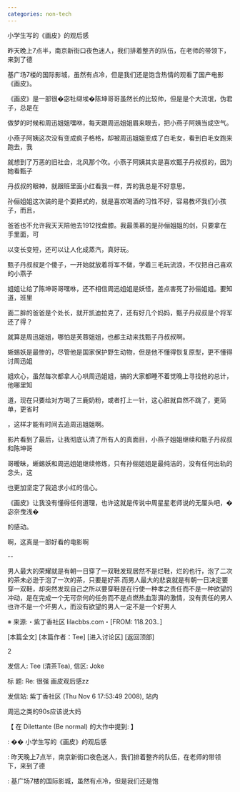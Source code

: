 ```yaml
---
categories: non-tech
---
```

小学生写的《画皮》的观后感



昨天晚上7点半，南京新街口夜色迷人，我们排着整齐的队伍，在老师的带领下，来到了德

基广场7楼的国际影城，虽然有点冷，但是我们还是饱含热情的观看了国产电影《画皮》。

 



《画皮》是一部很�宓牡缬埃�陈坤哥哥虽然长的比较帅，但是是个大流氓，伪君子，总是在

做梦的时候和周迅姐姐嘿咻，每天跟周迅姐姐眉来眼去，把小燕子阿姨当成空气。



小燕子阿姨这次没有变成疯子格格，却被周迅姐姐变成了白毛女，看到白毛女跑来跑去，我

就想到了万恶的旧社会，北风那个吹。小燕子阿姨其实是喜欢甄子丹叔叔的，因为她看甄子

丹叔叔的眼神，就跟班里面小红看我一样，弄的我总是不好意思。



孙俪姐姐这次装的是个耍把式的，就是喜欢喝酒的习性不好，容易教坏我们小孩子，而且，

爸爸也不允许我天天陪他去1912找盘膝。我最羡慕的是孙俪姐姐的剑，只要拿在手里面，可

以变长变短，还可以让人化成蒸汽，真好玩。



甄子丹叔叔是个傻子，一开始就放着将军不做，学着三毛玩流浪，不仅把自己喜欢的小燕子

姐姐让给了陈坤哥哥嘿咻，还不相信周迅姐姐是妖怪，差点害死了孙俪姐姐。要知道，班里

面二胖的爸爸是个处长，就开凯迪拉克了，还有好几个妈妈，甄子丹叔叔是个将军还了得？

就算是周迅姐姐，哪怕是芙蓉姐姐，也都主动来找甄子丹叔叔啊。



蜥蜴妖是最惨的，尽管他是国家保护野生动物，但是他不懂得恢复原型，更不懂得讨周迅姐

姐欢心，虽然每次都拿人心哄周迅姐姐，搞的大家都睡不着觉晚上寻找他的总计，他哪里知

道，现在只要给对方喝了三鹿奶粉，或者打上一针，这心脏就自然不跳了，更简单，更省时

，这样才能有时间去追周迅姐姐啊。



影片看到了最后，让我彻底认清了所有人的真面目，小燕子姐姐继续和甄子丹叔叔和陈坤哥

哥暧昧，蜥蜴妖和周迅姐姐继续修炼，只有孙俪姐姐是最纯洁的，没有任何出轨的念头，这

也更加坚定了我追求小红的信心。



《画皮》让我没有懂得任何道理，也许这就是传说中周星星老师说的无厘头吧，�宓奈曳浅�

的感动。



啊，这真是一部好看的电影啊





--

男人最大的荣耀就是有朝一日穿了一双鞋发现居然不是烂鞋，烂的也行，泡了二次的茶未必逊于泡了一次的茶，只要是好茶.而男人最大的悲哀就是有朝一日决定要穿一双鞋，却突然发现自己之所以要穿鞋是在行使一种孝之责任而不是一种欲望的冲动，是在完成一个无可奈何的任务而不是点燃热血澎湃的激情，没有责任的男人也许不是一个坏男人，而没有欲望的男人一定不是一个好男人





※ 来源:・紫丁香社区 lilacbbs.com・[FROM: 118.203.*.*]



[本篇全文] [本篇作者：Tee] [进入讨论区] [返回顶部]

2

发信人: Tee (清茶Tea), 信区: Joke

标  题: Re: 很强 画皮观后感zz

发信站: 紫丁香社区 (Thu Nov  6 17:53:49 2008), 站内



周迅之类的90s应该说大妈



【 在 Dilettante (Be normal) 的大作中提到: 】

: �� 小学生写的《画皮》的观后感

: 昨天晚上7点半，南京新街口夜色迷人，我们排着整齐的队伍，在老师的带领下，来到了德

: 基广场7楼的国际影城，虽然有点冷，但是我们还是饱
